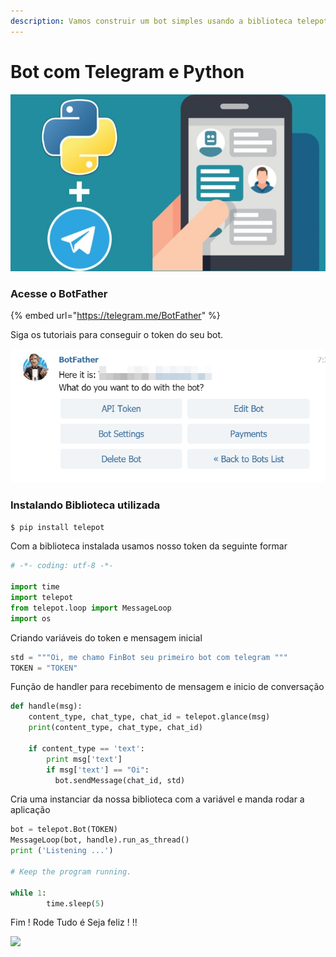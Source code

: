 ```yaml
---
description: Vamos construir um bot simples usando a biblioteca telepot
---
```


# Bot com Telegram e Python

![](../../../.gitbook/assets/image%20%286%29.png)

### Acesse o BotFather 

{% embed url="https://telegram.me/BotFather" %}

Siga os tutoriais para conseguir o token do seu bot.

![](../../../.gitbook/assets/image%20%287%29.png)

### Instalando Biblioteca  utilizada

```bash
$ pip install telepot
```

Com a biblioteca instalada usamos nosso token da seguinte formar

```python
# -*- coding: utf-8 -*-

import time
import telepot
from telepot.loop import MessageLoop
import os

```

Criando variáveis do token e mensagem inicial

```python
std = """Oi, me chamo FinBot seu primeiro bot com telegram """
TOKEN = "TOKEN"
```

Função de handler para recebimento de mensagem e inicio de conversação

```python
def handle(msg):
    content_type, chat_type, chat_id = telepot.glance(msg)
    print(content_type, chat_type, chat_id)
    
    if content_type == 'text':
    	print msg['text']
    	if msg['text'] == "Oi":
          bot.sendMessage(chat_id, std)
```

Cria uma instanciar da nossa biblioteca com a variável e manda rodar a aplicação

```python
bot = telepot.Bot(TOKEN)
MessageLoop(bot, handle).run_as_thread()
print ('Listening ...')

# Keep the program running.

while 1:
        time.sleep(5)
```

Fim ! Rode Tudo é Seja feliz ! !! 

![](http://3.bp.blogspot.com/-mezFQuiBLdQ/T0-z3j5WfUI/AAAAAAAADrg/TllczQzSOB0/s1600/Hacker+goldfinger+3D+Animated+Gif+at+Hacker+Informer+Artful+3D+GIF+Animator+GIF+Animator+DDD+Ulead+GIF+Animator+websites+blogs+photo+graphics+clipart+the+attention+computer+program+free+download+.gif)




